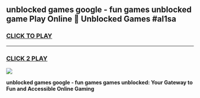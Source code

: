
## unblocked games google - fun games unblocked game Play Online 👋 Unblocked Games #al1sa
<h3>
<a href="https://premium.freeplayer.one?title=unblocked_games_google_-_fun_games&ref=21F">CLICK TO PLAY</a></h3>
<hr>

<h3>
<a href="https://premium.freeplayer.one?title=unblocked_games_google_-_fun_games&ref=21F">CLICK 2 PLAY</a>
  
</h3>

<a href="https://premium.freeplayer.one?title=unblocked_games_google_-_fun_games&ref=21F/"><img src="https://clearcache.store/games.png"></a>


**unblocked games google - fun games games unblocked: Your Gateway to Fun and Accessible Online Gaming**
